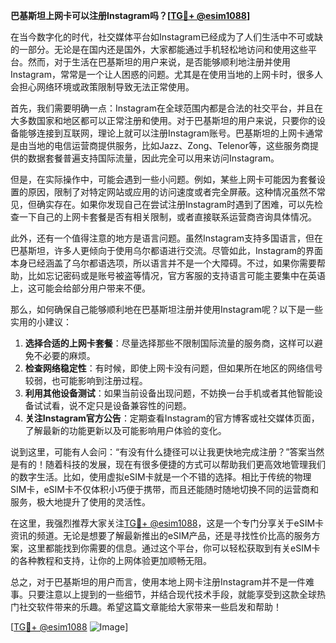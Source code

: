 **巴基斯坦上网卡可以注册Instagram吗？[[TG💪+ @esim1088](https://t.me/s/esim1088)]**

在当今数字化的时代，社交媒体平台如Instagram已经成为了人们生活中不可或缺的一部分。无论是在国内还是国外，大家都能通过手机轻松地访问和使用这些平台。然而，对于生活在巴基斯坦的用户来说，是否能够顺利地注册并使用Instagram，常常是一个让人困惑的问题。尤其是在使用当地的上网卡时，很多人会担心网络环境或政策限制导致无法正常使用。

首先，我们需要明确一点：Instagram在全球范围内都是合法的社交平台，并且在大多数国家和地区都可以正常注册和使用。对于巴基斯坦的用户来说，只要你的设备能够连接到互联网，理论上就可以注册Instagram账号。巴基斯坦的上网卡通常是由当地的电信运营商提供服务，比如Jazz、Zong、Telenor等，这些服务商提供的数据套餐普遍支持国际流量，因此完全可以用来访问Instagram。

但是，在实际操作中，可能会遇到一些小问题。例如，某些上网卡可能因为套餐设置的原因，限制了对特定网站或应用的访问速度或者完全屏蔽。这种情况虽然不常见，但确实存在。如果你发现自己在尝试注册Instagram时遇到了困难，可以先检查一下自己的上网卡套餐是否有相关限制，或者直接联系运营商咨询具体情况。

此外，还有一个值得注意的地方是语言问题。虽然Instagram支持多国语言，但在巴基斯坦，许多人更倾向于使用乌尔都语进行交流。尽管如此，Instagram的界面本身已经涵盖了乌尔都语选项，所以语言并不是一个大障碍。不过，如果你需要帮助，比如忘记密码或是账号被盗等情况，官方客服的支持语言可能主要集中在英语上，这可能会给部分用户带来不便。

那么，如何确保自己能够顺利地在巴基斯坦注册并使用Instagram呢？以下是一些实用的小建议：

1. **选择合适的上网卡套餐**：尽量选择那些不限制国际流量的服务商，这样可以避免不必要的麻烦。
2. **检查网络稳定性**：有时候，即使上网卡没有问题，但如果所在地区的网络信号较弱，也可能影响到注册过程。
3. **利用其他设备测试**：如果当前设备出现问题，不妨换一台手机或者其他智能设备试试看，说不定只是设备兼容性的问题。
4. **关注Instagram官方公告**：定期查看Instagram的官方博客或社交媒体页面，了解最新的功能更新以及可能影响用户体验的变化。

说到这里，可能有人会问：“有没有什么捷径可以让我更快地完成注册？”答案当然是有的！随着科技的发展，现在有很多便捷的方式可以帮助我们更高效地管理我们的数字生活。比如，使用虚拟eSIM卡就是一个不错的选择。相比于传统的物理SIM卡，eSIM卡不仅体积小巧便于携带，而且还能随时随地切换不同的运营商和服务，极大地提升了使用的灵活性。

在这里，我强烈推荐大家关注[TG💪+ @esim1088](https://t.me/s/esim1088)，这是一个专门分享关于eSIM卡资讯的频道。无论是想要了解最新推出的eSIM产品，还是寻找性价比高的服务方案，这里都能找到你需要的信息。通过这个平台，你可以轻松获取到有关eSIM卡的各种教程和支持，让你的上网体验更加顺畅无阻。

总之，对于巴基斯坦的用户而言，使用本地上网卡注册Instagram并不是一件难事。只要注意以上提到的一些细节，并结合现代技术手段，就能享受到这款全球热门社交软件带来的乐趣。希望这篇文章能给大家带来一些启发和帮助！

[[TG💪+ @esim1088](https://t.me/s/esim1088) ![Image](https://i.postimg.cc/4NQfJmqS/Snipaste-2025-05-13-00-14-12.png)]